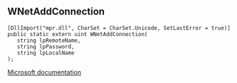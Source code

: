 ## WNetAddConnection

```
[DllImport("mpr.dll", CharSet = CharSet.Unicode, SetLastError = true)]
public static extern uint WNetAddConnection(
   string lpRemoteName,
   string lpPassword,
   string lpLocalName
);
```

[Microsoft documentation](https://docs.microsoft.com/en-us/windows/win32/api/winnetwk/nf-winnetwk-wnetaddconnectionw)
